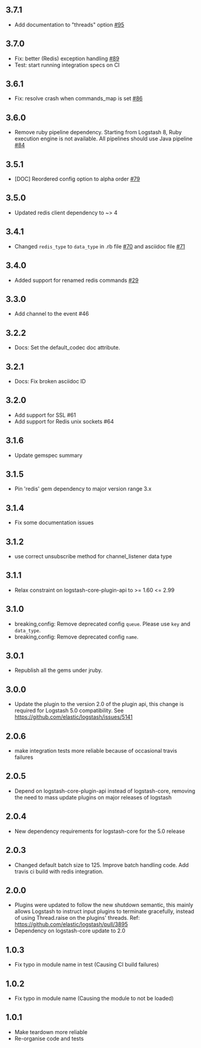 ## 3.7.1
  - Add documentation to "threads" option [#95](https://github.com/logstash-plugins/logstash-input-redis/pull/95)

## 3.7.0
  - Fix: better (Redis) exception handling [#89](https://github.com/logstash-plugins/logstash-input-redis/pull/89)
  - Test: start running integration specs on CI

## 3.6.1
  - Fix: resolve crash when commands_map is set [#86](https://github.com/logstash-plugins/logstash-input-redis/pull/86)

## 3.6.0
  - Remove ruby pipeline dependency. Starting from Logstash 8, Ruby execution engine is not available. All pipelines should use Java pipeline [#84](https://github.com/logstash-plugins/logstash-input-redis/pull/84)

## 3.5.1
  - [DOC] Reordered config option to alpha order [#79](https://github.com/logstash-plugins/logstash-input-redis/issues/79)

## 3.5.0
  - Updated redis client dependency to ~> 4

## 3.4.1
  - Changed `redis_type` to `data_type` in .rb file [#70](https://github.com/logstash-plugins/logstash-input-redis/issues/70) and asciidoc file [#71](https://github.com/logstash-plugins/logstash-input-redis/issues/71)

## 3.4.0
  - Added support for renamed redis commands [#29](https://github.com/logstash-plugins/logstash-input-redis/issues/29)

## 3.3.0
  - Add channel to the event #46

## 3.2.2
  - Docs: Set the default_codec doc attribute.

## 3.2.1
  - Docs: Fix broken asciidoc ID

## 3.2.0
  - Add support for SSL #61
  - Add support for Redis unix sockets #64

## 3.1.6
  - Update gemspec summary

## 3.1.5
  - Pin 'redis' gem dependency to major version range 3.x

## 3.1.4
  - Fix some documentation issues

## 3.1.2
  - use correct unsubscribe method for channel_listener data type

## 3.1.1
  - Relax constraint on logstash-core-plugin-api to >= 1.60 <= 2.99

## 3.1.0
 - breaking,config: Remove deprecated config `queue`. Please use `key` and `data_type`.
 - breaking,config: Remove deprecated config `name`.

## 3.0.1
 - Republish all the gems under jruby.

## 3.0.0
 - Update the plugin to the version 2.0 of the plugin api, this change is required for Logstash 5.0 compatibility. See https://github.com/elastic/logstash/issues/5141

## 2.0.6
 - make integration tests more reliable because of occasional travis failures

## 2.0.5
 - Depend on logstash-core-plugin-api instead of logstash-core, removing the need to mass update plugins on major releases of logstash

## 2.0.4
 - New dependency requirements for logstash-core for the 5.0 release

## 2.0.3
 - Changed default batch size to 125. Improve batch handling code. Add travis ci build with redis integration.

## 2.0.0
 - Plugins were updated to follow the new shutdown semantic, this mainly allows Logstash to instruct input plugins to terminate gracefully,
   instead of using Thread.raise on the plugins' threads. Ref: https://github.com/elastic/logstash/pull/3895
 - Dependency on logstash-core update to 2.0

## 1.0.3
 - Fix typo in module name in test (Causing CI build failures)

## 1.0.2
 - Fix typo in module name (Causing the module to not be loaded)

## 1.0.1
 - Make teardown more reliable
 - Re-organise code and tests
